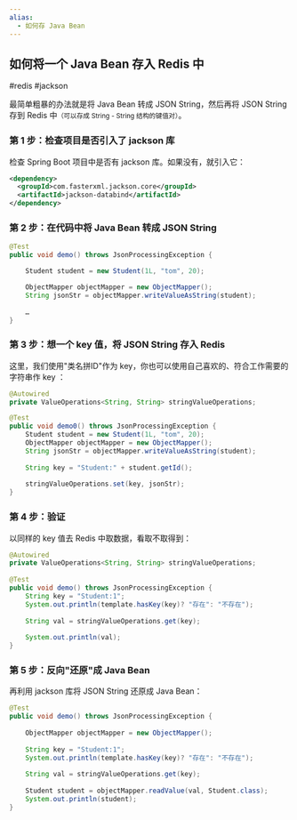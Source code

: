 ```yaml
---
alias: 
  - 如何存 Java Bean 
---
```


## 如何将一个 Java Bean 存入 Redis 中

#redis #jackson 

最简单粗暴的办法就是将 Java Bean 转成 JSON String，然后再将 JSON String 存到 Redis 中<small>（可以存成 String - String 结构的键值对）</small>。

### 第 1 步：检查项目是否引入了 jackson 库

检查 Spring Boot 项目中是否有 jackson 库。如果没有，就引入它：

```xml
<dependency>
  <groupId>com.fasterxml.jackson.core</groupId>
  <artifactId>jackson-databind</artifactId>
</dependency>
```

### 第 2 步：在代码中将 Java Bean 转成 JSON String

```java
@Test  
public void demo() throws JsonProcessingException {  

    Student student = new Student(1L, "tom", 20);  

    ObjectMapper objectMapper = new ObjectMapper();  
    String jsonStr = objectMapper.writeValueAsString(student);  
  
    …
}
```

### 第 3 步：想一个 key 值，将 JSON String 存入 Redis 

这里，我们使用"类名拼ID"作为 key，你也可以使用自己喜欢的、符合工作需要的字符串作 key ：

```java
@Autowired  
private ValueOperations<String, String> stringValueOperations;

@Test  
public void demo0() throws JsonProcessingException {  
    Student student = new Student(1L, "tom", 20);  
    ObjectMapper objectMapper = new ObjectMapper();  
    String jsonStr = objectMapper.writeValueAsString(student);  
  
    String key = "Student:" + student.getId();  
  
    stringValueOperations.set(key, jsonStr);  
}
```

### 第 4 步：验证

以同样的 key 值去 Redis 中取数据，看取不取得到：

```java
@Autowired  
private ValueOperations<String, String> stringValueOperations;  
  
@Test  
public void demo() throws JsonProcessingException {  
    String key = "Student:1";  
    System.out.println(template.hasKey(key)? "存在": "不存在");  
  
    String val = stringValueOperations.get(key);  
  
    System.out.println(val);  
}
```

### 第 5 步：反向"还原"成 Java Bean

再利用 jackson 库将 JSON String 还原成 Java Bean：

```java
@Test  
public void demo() throws JsonProcessingException {  
  
    ObjectMapper objectMapper = new ObjectMapper();  
  
    String key = "Student:1";  
    System.out.println(template.hasKey(key)? "存在": "不存在");  
  
    String val = stringValueOperations.get(key);  
  
    Student student = objectMapper.readValue(val, Student.class);  
    System.out.println(student);  
}
```
